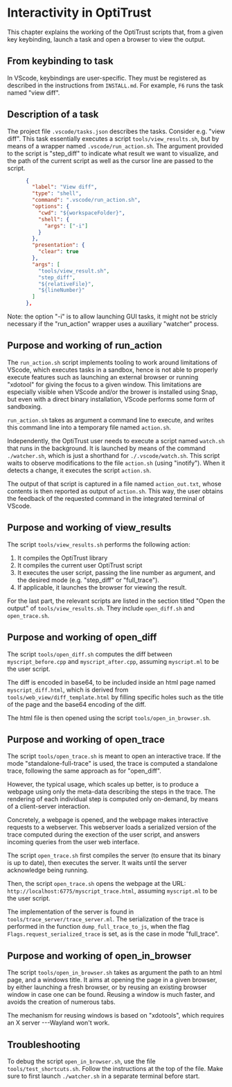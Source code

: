 # Interactivity in OptiTrust

This chapter explains the working of the OptiTrust scripts that, from a given
key keybinding, launch a task and open a browser to view the output.


## From keybinding to task

In VScode, keybindings are user-specific. They must be registered as described
in the instructions from `INSTALL.md`. For example, `F6` runs the task named
"view diff".

## Description of a task

The project file `.vscode/tasks.json` describes the tasks. Consider e.g. 
"view diff". This task essentially executes a script `tools/view_results.sh`, 
but by means of a wrapper named `.vscode/run_action.sh`. The argument
provided to the script is "step_diff" to indicate what result we want
to visualize, and the path of the current script as well as the cursor
line are passed to the script. 

```json
      {
        "label": "View diff",
        "type": "shell",
        "command": ".vscode/run_action.sh",
        "options": {
          "cwd": "${workspaceFolder}",
          "shell": {
            "args": ["-i"]
          }
        },
        "presentation": {
          "clear": true
        },
        "args": [
          "tools/view_result.sh",
          "step_diff",
          "${relativeFile}",
          "${lineNumber}"
        ]
      },
```      

Note: the option "-i" is to allow launching GUI tasks, it might not be stricly
necessary if the "run_action" wrapper uses a auxiliary "watcher" process.

## Purpose and working of run_action

The `run_action.sh` script implements tooling to work around limitations of VScode, which executes tasks in a sandbox, hence is not able to properly execute features such as launching an external browser or running "xdotool" for giving the focus to a given window.
This limitations are especially visible when VScode and/or the brower is installed using Snap, but even with a direct binary installation, VScode performs some form of sandboxing.

`run_action.sh` takes as argument a command line to execute, and writes this command line into a temporary file named `action.sh`. 

Independently, the OptiTrust user needs to execute a script named `watch.sh` that runs in the background. It is launched by means of the command `./watcher.sh`, which is just a shorthand for `./.vscode/watch.sh`. This script waits to observe modifications to the file `action.sh` (using "inotify"). When it detects a change, it executes the script `action.sh`. 

The output of that script is captured in a file named `action_out.txt`, whose contents is then reported as output of `action.sh`. This way, the user obtains the feedback of the requested command in the integrated terminal of VScode.

## Purpose and working of view_results

The script `tools/view_results.sh` performs the following action:

1. It compiles the OptiTrust library
2. It compiles the current user OptiTrust script
3. It executes the user script, passing the line number as argument, and the desired mode (e.g. "step_diff" or "full_trace").
4. If applicable, it launches the browser for viewing the result.

For the last part, the relevant scripts are listed in the section titled "Open the output" of `tools/view_results.sh`. They include `open_diff.sh` and `open_trace.sh`.

## Purpose and working of open_diff

The script `tools/open_diff.sh` computes the diff between `myscript_before.cpp` and `myscript_after.cpp`, assuming `myscript.ml` to be the user script.

The diff is encoded in base64, to be included inside an html page named `myscript_diff.html`, which is derived from `tools/web_view/diff_template.html` by filling specific holes such as the title of the page and the base64 encoding of the diff.

The html file is then opened using the script `tools/open_in_browser.sh`.

## Purpose and working of open_trace

The script `tools/open_trace.sh` is meant to open an interactive trace. 
If the mode "standalone-full-trace" is used, the trace is computed a standalone trace, following the same approach as for "open_diff".

However, the typical usage, which scales up better, is to produce a webpage using only the meta-data describing the steps in the trace. The rendering of each individual step is computed only on-demand, by means of a client-server interaction.

Concretely, a webpage is opened, and the webpage makes interactive requests to a webserver. This webserver loads a serialized version of the trace computed during the exection of the user script, and answers incoming queries from the user web interface.

The script `open_trace.sh` first compiles the server (to ensure that its binary is up to date), then executes the server. It waits until the server acknowledge being running.

Then, the script `open_trace.sh` opens the webpage at the URL: `http://localhost:6775/myscript_trace.html`, assuming `myscript.ml` to be the user script.

The implementation of the server is found in `tools/trace_server/trace_server.ml`.
The serialization of the trace is performed in the function `dump_full_trace_to_js`, 
when the flag `Flags.request_serialized_trace` is set, as is the case in mode "full_trace".

## Purpose and working of open_in_browser

The script `tools/open_in_browser.sh` takes as argument the path to an html page, and a windows title. It aims at opening the page in a given browser, by either launching a fresh browser, or by reusing an existing browser window in case one can be found. Reusing a window is much faster, and avoids the creation of numerous tabs.

The mechanism for reusing windows is based on "xdotools", which requires an X server ---Wayland won't work.

## Troubleshooting

To debug the script `open_in_browser.sh`, use the file `tools/test_shortcuts.sh`. Follow the instructions at the top of the file. Make sure to first launch `./watcher.sh` in a separate terminal before start.



